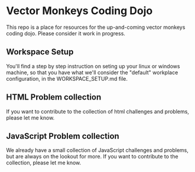 # Vector Monkeys Coding Dojo
This repo is a place for resources for the up-and-coming vector monkeys coding dojo.
Please consider it work in progress.

## Workspace Setup
You'll find a step by step instruction on seting up your linux or windows machine, so that you have
what we'll consider the "default" workplace configuration, in the WORKSPACE_SETUP.md file.

## HTML Problem collection
If you want to contribute to the collection of html challenges and problems, please let me know.

## JavaScript Problem collection
We already have a small collection of JavaScript challenges and problems, but are always on the
lookout for more. If you want to contribute to the collection, please let me know.

